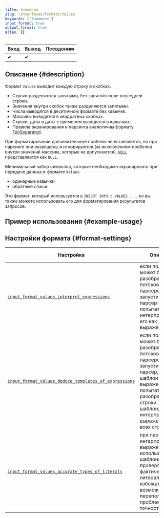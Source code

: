 ```yaml
---
title: Значения
slug: /interfaces/formats/Values
keywords: ['Значения']
input_format: true
output_format: true
alias: []
---
```


| Вход | Выход | Псевдоним |
|------|-------|-----------|
| ✔    | ✔     |           |

## Описание {#description}

Формат `Values` выводит каждую строку в скобках.

- Строки разделяются запятыми, без запятой после последней строки.
- Значения внутри скобок также разделяются запятыми.
- Числа выводятся в десятичном формате без кавычек.
- Массивы выводятся в квадратных скобках.
- Строки, даты и даты с временем выводятся в кавычках.
- Правила экранирования и парсинга аналогичны формату [TabSeparated](TabSeparated/TabSeparated.md).

При форматировании дополнительные пробелы не вставляются, но при парсинге они разрешены и игнорируются (за исключением пробелов внутри значений массива, которые не допускаются).
[`NULL`](/sql-reference/syntax.md) представляется как `NULL`.

Минимальный набор символов, которые необходимо экранировать при передаче данных в формате `Values`:
- одинарные кавычки
- обратные слэши

Это формат, который используется в `INSERT INTO t VALUES ...`, но вы также можете использовать его для форматирования результатов запросов.

## Пример использования {#example-usage}

## Настройки формата {#format-settings}

| Настройка                                                                                                                                                      | Описание                                                                                                                                                                                    | По умолчанию |
|---------------------------------------------------------------------------------------------------------------------------------------------------------------|--------------------------------------------------------------------------------------------------------------------------------------------------------------------------------------------|--------------|
| [`input_format_values_interpret_expressions`](../../operations/settings/settings-formats.md/#input_format_values_interpret_expressions)                     | если поле не может быть разобрано потоковым парсером, запустить SQL парсер и попытаться интерпретировать его как SQL выражение.                                                           | `true`       |
| [`input_format_values_deduce_templates_of_expressions`](../../operations/settings/settings-formats.md/#input_format_values_deduce_templates_of_expressions) | если поле не может быть разобрано потоковым парсером, запустить SQL парсер, вывести шаблон SQL выражения, попытаться разобрать все строки, используя шаблон, а затем интерпретировать выражение для всех строк. | `true`       |
| [`input_format_values_accurate_types_of_literals`](../../operations/settings/settings-formats.md/#input_format_values_accurate_types_of_literals)           | при парсинге и интерпретации выражений с использованием шаблона, проверять фактический тип литерала, чтобы избежать возможного переполнения и проблем с точностью.                        | `true`       |
